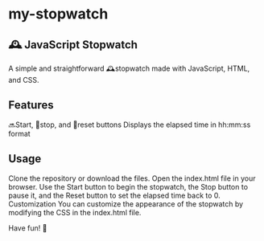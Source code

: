 # my-stopwatch
## 🕰️ JavaScript Stopwatch
A simple and straightforward 🕰️stopwatch made with JavaScript, HTML, and CSS.

## Features
🔜Start, 🛑stop, and 🔄reset buttons
Displays the elapsed time in hh:mm:ss format

## Usage
Clone the repository or download the files.
Open the index.html file in your browser.
Use the Start button to begin the stopwatch, the Stop button to pause it, and the Reset button to set the elapsed time back to 0.
Customization
You can customize the appearance of the stopwatch by modifying the CSS in the index.html file.

Have fun! 🎉

